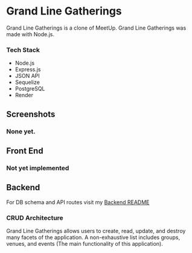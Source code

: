 # Grand Line Gatherings
Grand Line Gatherings is a clone of MeetUp. Grand Line Gatherings was made with Node.js.

### Tech Stack
* Node.js
* Express.js
* JSON API
* Sequelize
* PostgreSQL
* Render

## Screenshots
### None yet.

## Front End
### Not yet implemented

## Backend
For DB schema and API routes visit my [Backend README](./backend/API-Docs.md)
### CRUD Architecture
Grand Line Gatherings allows users to create, read, update, and destroy many facets of the application. A non-exhaustive list includes groups, venues, and events (The main functionality of this application).  


